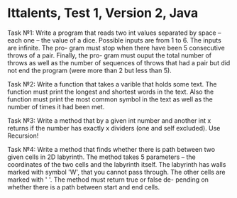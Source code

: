 # Ittalents, Test 1, Version 2, Java
Task №1: Write a program that reads two int values separated by space – each one – the value of a dice. Possible inputs are from 1 to 6. The inputs are infinite. The pro- gram must stop when there have been 5 consecutive throws of a pair. Finally, the pro- gram must ouput the total number of throws as well as the number of sequences of throws that had a pair but did not end the program (were more than 2 but less than 5).

Task №2: Write a function that takes a varible that holds some text. The function must print the longest and shortest words in the text. Also the function must print the most common symbol in the text as well as the number of times it had been met.

Task №3: Write a method that by a given int number and another int x returns if the number has exactly x dividers (one and self excluded). Use Recursion!

Task №4: Write a method that finds whether there is path between two given cells in 2D labyrinth. The method takes 5 parameters – the coordinates of the two cells and the labyrinth itself. The labyrinth has walls marked with symbol 'W', that you cannot pass through. The other cells are marked with ' '. The method must return true or false de- pending on whether there is a path between start and end cells.

